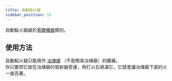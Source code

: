 ```yaml
---
title: 自動點火器
sidebar_position: 13
---
```


自動點火器屬於[基礎機器](Basic-Machines.md)類別。

## 使用方法

自動點火器只能用作 [冶煉爐](Smeltery.md) （不是簡易冶煉廠）的擴展。  
你只要把它放在冶煉廠的發射器旁邊，用打火石填滿它，它就會讓冶煉廠下面的火一直亮著。

